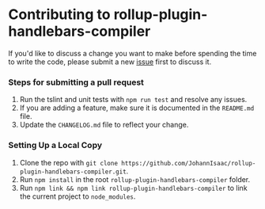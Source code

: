 # Contributing to rollup-plugin-handlebars-compiler

If you'd like to discuss a change you want to make before spending the time to write the code, please submit a new [issue](https://github.com/JohannIsaac/rollup-plugin-handlebars-compiler/issues) first to discuss it.



### Steps for submitting a pull request

1. Run the tslint and unit tests with `npm run test` and resolve any issues.
2. If you are adding a feature, make sure it is documented in the `README.md` file.
3. Update the `CHANGELOG.md` file to reflect your change.



### Setting Up a Local Copy

1. Clone the repo with `git clone https://github.com/JohannIsaac/rollup-plugin-handlebars-compiler.git`.
2. Run `npm install` in the root `rollup-plugin-handlebars-compiler` folder.
3. Run `npm link && npm link rollup-plugin-handlebars-compiler` to link the current project to `node_modules`.